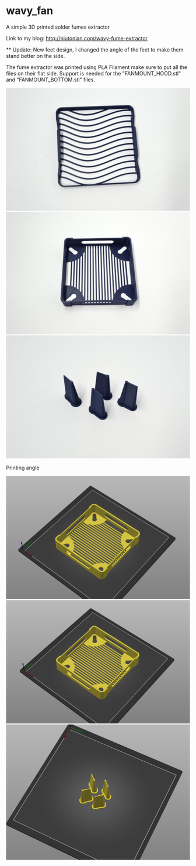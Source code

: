 # wavy_fan
A simple 3D printed solder fumes extractor

Link to my blog: http://niutonian.com/wavy-fume-extractor

** Update: New feet design, I changed the angle of the feet to make them stand better on the side. 


The fume extractor was printed using PLA Filament make sure to put all the files on their flat side.
Support is needed for the "FANMOUNT_HOOD.stl" and "FANMOUNT_BOTTOM.stl" files.

![alt text](https://github.com/Niutonian/wavy_fan/blob/main/ASSEMBLY/FRONT.jpg?raw=true)
![alt text](https://github.com/Niutonian/wavy_fan/blob/main/ASSEMBLY/BACK.jpg?raw=true)
![alt text](https://github.com/Niutonian/wavy_fan/blob/main/ASSEMBLY/FEET.jpg?raw=true)

Printing angle

![alt text](https://github.com/Niutonian/wavy_fan/blob/main/ASSEMBLY/wavy_a.png?raw=true)
![alt text](https://github.com/Niutonian/wavy_fan/blob/main/ASSEMBLY/wavy_b.png?raw=true)
![alt text](https://github.com/Niutonian/wavy_fan/blob/main/ASSEMBLY/wavy_c.png?raw=true)




